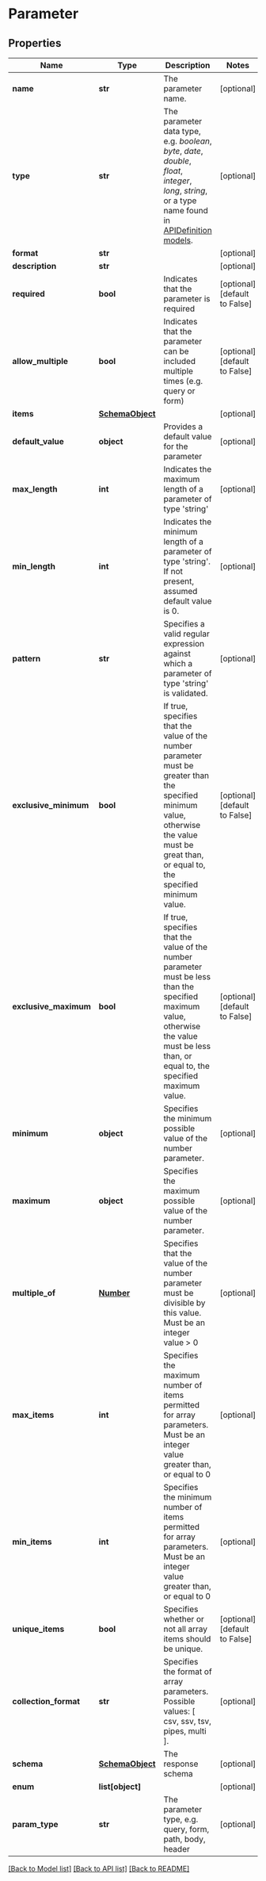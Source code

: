 # Parameter

## Properties
Name | Type | Description | Notes
------------ | ------------- | ------------- | -------------
**name** | **str** | The parameter name. | [optional] 
**type** | **str** | The parameter data type, e.g. *boolean*, *byte*, *date*, *double*, *float*, *integer*, *long*, *string*, or a type name found in [APIDefinition models](APIDefinition.html#models). | [optional] 
**format** | **str** |  | [optional] 
**description** | **str** |  | [optional] 
**required** | **bool** | Indicates that the parameter is required | [optional] [default to False]
**allow_multiple** | **bool** | Indicates that the parameter can be included multiple times (e.g. query or form) | [optional] [default to False]
**items** | [**SchemaObject**](SchemaObject.md) |  | [optional] 
**default_value** | **object** | Provides a default value for the parameter | [optional] 
**max_length** | **int** | Indicates the maximum length of a parameter of type &#39;string&#39; | [optional] 
**min_length** | **int** | Indicates the minimum length of a parameter of type &#39;string&#39;. If not present, assumed default value is 0. | [optional] 
**pattern** | **str** | Specifies a valid regular expression against which a parameter of type &#39;string&#39; is validated. | [optional] 
**exclusive_minimum** | **bool** | If true, specifies that the value of the number parameter must be greater than the specified minimum value, otherwise the value must be great than, or equal to, the specified minimum value. | [optional] [default to False]
**exclusive_maximum** | **bool** | If true, specifies that the value of the number parameter must be less than the specified maximum value, otherwise the value must be less than, or equal to, the specified maximum value. | [optional] [default to False]
**minimum** | **object** | Specifies the minimum possible value of the number parameter. | [optional] 
**maximum** | **object** | Specifies the maximum possible value of the number parameter. | [optional] 
**multiple_of** | [**Number**](Number.md) | Specifies that the value of the number parameter must be divisible by this value. Must be an integer value &gt; 0 | [optional] 
**max_items** | **int** | Specifies the maximum number of items permitted for array parameters. Must be an integer value greater than, or equal to 0 | [optional] 
**min_items** | **int** | Specifies the minimum number of items permitted for array parameters. Must be an integer value greater than, or equal to 0 | [optional] 
**unique_items** | **bool** | Specifies whether or not all array items should be unique. | [optional] [default to False]
**collection_format** | **str** | Specifies the format of array parameters. Possible values: [ csv, ssv, tsv, pipes, multi ]. | [optional] 
**schema** | [**SchemaObject**](SchemaObject.md) | The response schema | [optional] 
**enum** | **list[object]** |  | [optional] 
**param_type** | **str** | The parameter type, e.g. query, form, path, body, header | [optional] 

[[Back to Model list]](../README.md#documentation-for-models) [[Back to API list]](../README.md#documentation-for-api-endpoints) [[Back to README]](../README.md)


